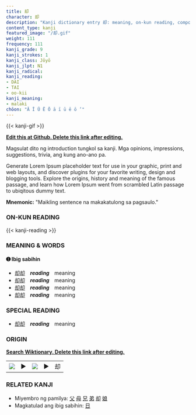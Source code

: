 ```yaml
---
title: 却
character: 却
description: "Kanji dictionary entry 却: meaning, on-kun reading, compounds, origin, related kanji"
content_type: kanji
featured_image: "/却.gif"
weight: 111
frequency: 111
kanji_grade: 9
kanji_strokes: 1
kanji_class: Jōyō
kanji_jlpt: N1
kanji_radical: 
kanji_reading: 
- DAI
- TAI
- oo-kii
kanji_meaning:
- malaki
chōon: "Ā Ī Ū Ē Ō ā ī ū ē ō ’"
---
```

[//]: # (Don't edit the line below. Kanji animated GIF code is automatically generated.)
{{< kanji-gif >}}

[//]: # (Edit below this line.)

**[Edit this at Github. Delete this link after editing.](https://github.com/tim0g/tim/tree/main/content/kanji/却/index.md)**

Magsulat dito ng introduction tungkol sa kanji. Mga opinions, impressions, suggestions, trivia, ang kung ano-ano pa.

Generate Lorem Ipsum placeholder text for use in your graphic, print and web layouts, and discover plugins for your favorite writing, design and blogging tools. Explore the origins, history and meaning of the famous passage, and learn how Lorem Ipsum went from scrambled Latin passage to ubiqitous dummy text.
 
**Mnemonic:** "Maikling sentence na makakatulong sa pagsaulo."

### ON-KUN READING

[//]: # (Don't edit the line below. ON-KUN READING code is automatically generated.)
{{< kanji-reading >}}

### MEANING & WORDS

#### ➊ **Ibig sabihin**
  - [却](../却)[却](../却)　***reading***　meaning
  - [却](../却)[却](../却)　***reading***　meaning
  - [却](../却)[却](../却)　***reading***　meaning
  - [却](../却)[却](../却)　***reading***　meaning

### SPECIAL READING
  - [却](../却)[却](../却)　***reading***　meaning

### ORIGIN

**[Search Wiktionary. Delete this link after editing.](https://wiktionary.org/wiki/却)**
<table class="kanji-table"><tr><td>
<img src="60px-却-bronze.svg.png">
</td><td>▶</td><td>
<img src="60px-却-oracle.svg.png">
</td><td>▶</td>
<td class="kanji-origin">却</td>
</tr></table>

### RELATED KANJI
- Miyembro ng pamilya: [父](../父) [母](../母) [兄](../兄) [弟](../弟) [却](../却) [娘](../娘)
- Magkatulad ang ibig sabihin: [日](../日)
